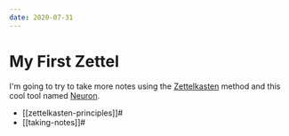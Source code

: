 ```yaml
---
date: 2020-07-31
---
```


# My First Zettel

I'm going to try to take more notes using the
[Zettelkasten](https://neuron.zettel.page/2011401.html) method and this cool
tool named [Neuron](https://neuron.zettel.page/).

* [[zettelkasten-principles]]#
* [[taking-notes]]#
